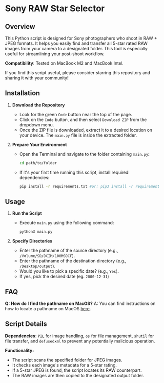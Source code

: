 # Sony RAW Star Selector

## Overview

This Python script is designed for Sony photographers who shoot in RAW + JPEG formats. It helps you easily find and transfer all 5-star rated RAW images from your camera to a designated folder. This tool is especially useful for streamlining your post-shoot workflow.

**Compatibility:** Tested on MacBook M2 and MacBook Intel.

If you find this script useful, please consider starring this repository and sharing it with your community!

## Installation

1. **Download the Repository**

   - Look for the green `Code` button near the top of the page.
   - Click on the `Code` button, and then select `Download ZIP` from the dropdown menu.
   - Once the ZIP file is downloaded, extract it to a desired location on your device. The `main.py` file is inside the extracted folder.

2. **Prepare Your Environment**
   - Open the Terminal and navigate to the folder containing `main.py`:
     ```bash
     cd path/to/folder
     ```
   - If it's your first time running this script, install required dependencies:
     ```bash
     pip install -r requirements.txt #or: pip3 install -r requirements.txt
     ```

## Usage

1. **Run the Script**

   - Execute `main.py` using the following command:
     ```bash
     python3 main.py
     ```

2. **Specify Directories**
   - Enter the pathname of the source directory (e.g., `/Volume/SD/DCIM/100MSDCF`).
   - Enter the pathname of the destination directory (e.g., `/Desktop/output`).
   - Would you like to pick a specific date? (e.g., `Yes`).
   - If yes, pick the desired date (eg. `2000-12-31`)

## FAQ

**Q: How do I find the pathname on MacOS?**
A: You can find instructions on how to locate a pathname on MacOS [here](https://apple.stackexchange.com/questions/317992/is-there-any-way-to-get-the-path-of-a-folder-in-macos).

## Script Details

**Dependencies:** `PIL` for image handling, `os` for file management, `shutil` for file transfer, and `defusedxml` to prevent any potentially malicious operation.

**Functionality:**

- The script scans the specified folder for JPEG images.
- It checks each image's metadata for a 5-star rating.
- If a 5-star JPEG is found, the script locates its RAW counterpart.
- The RAW images are then copied to the designated output folder.
